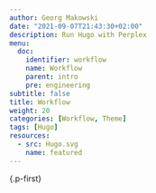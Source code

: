 ```yaml
---
author: Georg Makowski
date: "2021-09-07T21:43:30+02:00"
description: Run Hugo with Perplex 
menu:
  doc:
    identifier: workflow
    name: Workflow
    parent: intro
    pre: engineering
subtitle: false
title: Workflow
weight: 20
categories: [Workflow, Theme]
tags: [Hugo]
resources:
  - src: Hugo.svg
    name: featured
---
```



{.p-first} <!--more-->

